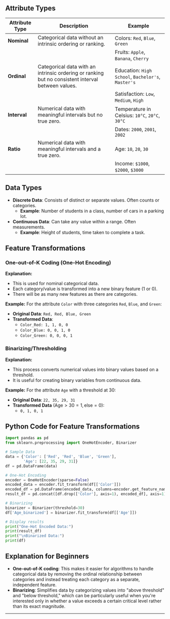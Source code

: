 

## Attribute Types

| Attribute Type | Description                                                                                       | Example                                            |
| -------------- | ------------------------------------------------------------------------------------------------- | -------------------------------------------------- |
| **Nominal**    | Categorical data without an intrinsic ordering or ranking.                                        | Colors: `Red`, `Blue`, `Green`                     |
|                |                                                                                                   | Fruits: `Apple`, `Banana`, `Cherry`                |
| **Ordinal**    | Categorical data with an intrinsic ordering or ranking but no consistent interval between values. | Education: `High School`, `Bachelor's`, `Master's` |
|                |                                                                                                   | Satisfaction: `Low`, `Medium`, `High`              |
| **Interval**   | Numerical data with meaningful intervals but no true zero.                                        | Temperature in Celsius: `10°C`, `20°C`, `30°C`     |
|                |                                                                                                   | Dates: `2000`, `2001`, `2002`                      |
| **Ratio**      | Numerical data with meaningful intervals and a true zero.                                         | Age: `10`, `20`, `30`                              |
|                |                                                                                                   | Income: `$1000`, `$2000`, `$3000`                  |

## Data Types

- **Discrete Data**: Consists of distinct or separate values. Often counts or categories.
  - **Example**: Number of students in a class, number of cars in a parking lot.
- **Continuous Data**: Can take any value within a range. Often measurements.
  - **Example**: Height of students, time taken to complete a task.

## Feature Transformations

### One-out-of-K Coding (One-Hot Encoding)

**Explanation:**
- This is used for nominal categorical data.
- Each category/value is transformed into a new binary feature (1 or 0).
- There will be as many new features as there are categories.

**Example:**
For the attribute `Color` with three categories `Red`, `Blue`, and `Green`:
- **Original Data**: `Red, Red, Blue, Green`
- **Transformed Data**:
  - `Color_Red: 1, 1, 0, 0`
  - `Color_Blue: 0, 0, 1, 0`
  - `Color_Green: 0, 0, 0, 1`

### Binarizing/Thresholding

**Explanation:**
- This process converts numerical values into binary values based on a threshold.
- It is useful for creating binary variables from continuous data.

**Example:**
For the attribute `Age` with a threshold at $30$:
- **Original Data**: `22, 35, 29, 31`
- **Transformed Data** $(\text{Age} > 30 = 1, \text{else} = 0)$:
  - `0, 1, 0, 1`

## Python Code for Feature Transformations

```python
import pandas as pd
from sklearn.preprocessing import OneHotEncoder, Binarizer

# Sample Data
data = {'Color': ['Red', 'Red', 'Blue', 'Green'],
        'Age': [22, 35, 29, 31]}
df = pd.DataFrame(data)

# One-Hot Encoding
encoder = OneHotEncoder(sparse=False)
encoded_data = encoder.fit_transform(df[['Color']])
encoded_df = pd.DataFrame(encoded_data, columns=encoder.get_feature_names_out(['Color']))
result_df = pd.concat([df.drop(['Color'], axis=1), encoded_df], axis=1)

# Binarizing
binarizer = Binarizer(threshold=30)
df['Age_binarized'] = binarizer.fit_transform(df[['Age']])

# Display results
print("One-Hot Encoded Data:")
print(result_df)
print("\nBinarized Data:")
print(df)
```

## Explanation for Beginners

- **One-out-of-K coding**: This makes it easier for algorithms to handle categorical data by removing the ordinal relationship between categories and instead treating each category as a separate, independent feature.
- **Binarizing**: Simplifies data by categorizing values into "above threshold" and "below threshold," which can be particularly useful when you're interested only in whether a value exceeds a certain critical level rather than its exact magnitude.

--- 


